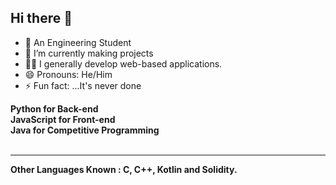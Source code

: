 ## Hi there 👋

- 👦 An Engineering Student
- 🌱 I’m currently making projects
- 🧑‍💻 I generally develop web-based applications.
- 😄 Pronouns: He/Him
- ⚡ Fun fact: ...It's never done


<b>
Python for Back-end<br>
JavaScript for Front-end<br>
Java for Competitive Programming<br><br>
<hr>
Other Languages Known : C, C++, Kotlin and Solidity.<br>
</b>
